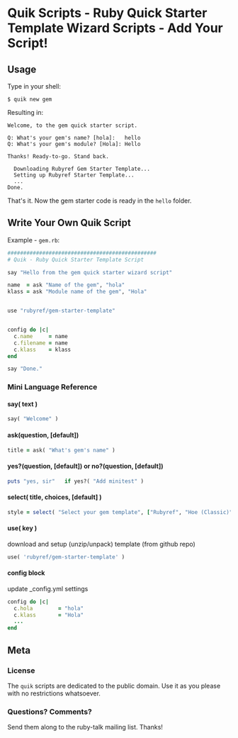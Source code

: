 # Quik Scripts - Ruby Quick Starter Template Wizard Scripts - Add Your Script!


## Usage

Type in your shell:

```
$ quik new gem
```

Resulting in:

```
Welcome, to the gem quick starter script.

Q: What's your gem's name? [hola]:   hello
Q: What's your gem's module? [Hola]: Hello

Thanks! Ready-to-go. Stand back.

  Downloading Rubyref Gem Starter Template...
  Setting up Rubyref Starter Template...
  ...
Done.
```

That's it. Now the gem starter code is ready in the `hello`
folder.


## Write Your Own Quik Script


Example - `gem.rb`:

```ruby
###############################################
# Quik - Ruby Quick Starter Template Script

say "Hello from the gem quick starter wizard script"

name  = ask "Name of the gem", "hola"
klass = ask "Module name of the gem", "Hola"


use "rubyref/gem-starter-template"


config do |c|
  c.name     = name
  c.filename = name
  c.klass    = klass
end  

say "Done."
```



### Mini Language Reference


#### say( text )

```ruby
say( "Welcome" )
```

#### ask(question, [default])

```ruby
title = ask( "What's gem's name" )
```

#### yes?(question, [default]) or no?(question, [default])

```ruby
puts "yes, sir"   if yes?( "Add minitest" )
```

#### select( title, choices, [default] )

```ruby
style = select( "Select your gem template", ["Rubyref", "Hoe (Classic)", "Bundler"] )
```

#### use( key )

download and setup (unzip/unpack) template (from github repo)

```ruby
use( 'rubyref/gem-starter-template' )
```


#### config block

update _config.yml settings

```ruby
config do |c|
  c.hola        = "hola"
  c.klass       = "Hola"
  ...
end
```



## Meta

### License

The `quik` scripts are dedicated to the public domain.
Use it as you please with no restrictions whatsoever.

### Questions? Comments?

Send them along to the ruby-talk mailing list.
Thanks!
